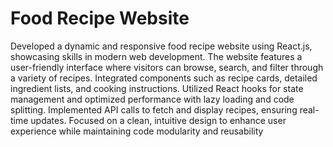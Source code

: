 # Food Recipe Website

Developed a dynamic and responsive food recipe website using React.js, showcasing skills in modern web development. The website features a user-friendly interface where visitors can browse, search, and filter through a variety of recipes. Integrated components such as recipe cards, detailed ingredient lists, and cooking instructions. Utilized React hooks for state management and optimized performance with lazy loading and code splitting. Implemented API calls to fetch and display recipes, ensuring real-time updates. Focused on a clean, intuitive design to enhance user experience while maintaining code modularity and reusability